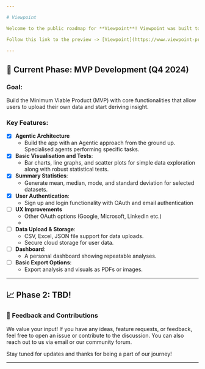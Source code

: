 ```yaml
---

# Viewpoint

Welcome to the public roadmap for **Viewpoint**! Viewpoint was built to empower users to analyse, explore, and derive actionable insights from their data. Below is the high-level roadmap, outlining our vision and the features we plan to roll out in upcoming phases. We value user feedback, so feel free to share your thoughts or feature requests!

Follow this link to the preview -> [Viewpoint](https://www.viewpoint-preview.predixus.com)

---
```


## 🚀 Current Phase: **MVP Development** (Q4 2024)

### Goal:
Build the Minimum Viable Product (MVP) with core functionalities that allow users to upload their own data and start deriving insight.

### Key Features:
- [x] **Agentic Architecture**
  - Build the app with an Agentic approach from the ground up. Specialised agents performing specific tasks.
- [x] **Basic Visualisation and Tests**: 
  - Bar charts, line graphs, and scatter plots for simple data exploration along with robust statistical tests.
- [x] **Summary Statistics**:
  - Generate mean, median, mode, and standard deviation for selected datasets.
- [x] **User Authentication**:
  - Sign up and login functionality with OAuth and email authentication
- [ ] **UX Improvements**
  - Other OAuth options (Google, Microsoft, LinkedIn etc.)
  - 
- [ ] **Data Upload & Storage**: 
  - CSV, Excel, JSON file support for data uploads.
  - Secure cloud storage for user data.
- [ ] **Dashboard**: 
  - A personal dashboard showing repeatable analyses.
- [ ] **Basic Export Options**:
  - Export analysis and visuals as PDFs or images.

---

## 📈 Phase 2: TBD!

### 💬 Feedback and Contributions

We value your input! If you have any ideas, feature requests, or feedback, feel free to open an issue or contribute to the discussion. You can also reach out to us via email or our community forum.

Stay tuned for updates and thanks for being a part of our journey!

--- 
